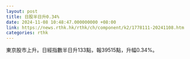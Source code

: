 ```yaml
---
layout: post
title: 日股半日升0.34%
date: 2024-11-08 10:48:47.000000000 +08:00
link: https://news.rthk.hk/rthk/ch/component/k2/1778111-20241108.htm
categories: rthk
---
```


東京股市上升。日經指數半日升133點，報39515點，升幅0.34%。
